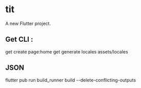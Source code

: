 # tit

A new Flutter project.

## Get CLI :
get create page:home
get generate locales assets/locales


## JSON
flutter pub run build_runner build --delete-conflicting-outputs